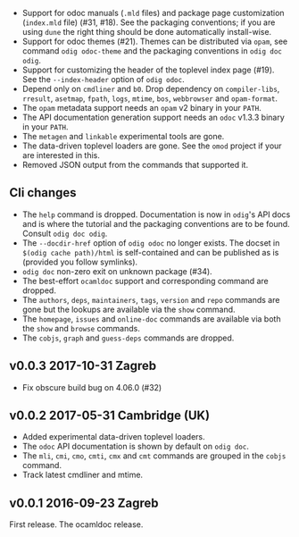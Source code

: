 

- Support for odoc manuals (`.mld` files) and package page customization
  (`index.mld` file) (#31, #18). See the packaging conventions; if you are
  using `dune` the right thing should be done automatically install-wise.
- Support for odoc themes (#21). Themes can be distributed via `opam`, see
  command `odig odoc-theme` and the packaging conventions in `odig doc odig`.
- Support for customizing the header of the toplevel index page (#19). See
  the `--index-header` option of `odig odoc`.
- Depend only on `cmdliner` and `b0`. Drop dependency on `compiler-libs`,
  `rresult`, `asetmap`, `fpath`, `logs`, `mtime`, `bos`, `webbrowser` and
  `opam-format`.
- The `opam` metadata support needs an `opam` v2 binary in your `PATH`.
- The API documentation generation support needs an `odoc` v1.3.3 binary in
  your `PATH`.
- The `metagen` and `linkable` experimental tools are gone.
- The data-driven toplevel loaders are gone. See the `omod` project if your
  are interested in this.
- Removed JSON output from the commands that supported it.

## Cli changes 

- The `help` command is dropped. Documentation is now in `odig`'s API
  docs and is where the tutorial and the packaging conventions are to be found.
  Consult `odig doc odig`.
- The `--docdir-href` option of `odig odoc` no longer exists. The
  docset in `$(odig cache path)/html` is self-contained and can be
  published as is (provided you follow symlinks).
- `odig doc` non-zero exit on unknown package (#34).
- The best-effort `ocamldoc` support and corresponding command are dropped.
- The `authors`, `deps`, `maintainers`, `tags`, `version` and `repo` commands
  are gone but the lookups are available via the `show` command.
- The `homepage`, `issues` and `online-doc` commands are available via
  both the `show` and `browse` commands.
- The `cobjs`, `graph` and `guess-deps` commands are dropped.

v0.0.3 2017-10-31 Zagreb
------------------------

- Fix obscure build bug on 4.06.0 (#32)

v0.0.2 2017-05-31 Cambridge (UK)
--------------------------------

- Added experimental data-driven toplevel loaders.
- The `odoc` API documentation is shown by default on `odig doc`.
- The `mli`, `cmi`, `cmo`, `cmti`, `cmx` and `cmt` commands are grouped in
  the `cobjs` command.
- Track latest cmdliner and mtime.

v0.0.1 2016-09-23 Zagreb
------------------------

First release. The ocamldoc release.
